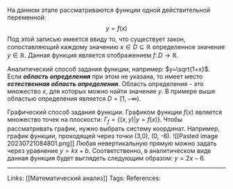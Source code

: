 На данном этапе рассматриваются функции одной действительной переменной:
$$y=f(x)$$
Под этой записью имеется ввиду то, что существует закон, сопоставляющий каждому значению $x \in D \subseteq \mathbb{R}$ определенное значение $y \in \mathbb{R}$. Данная функция является отображением $f \colon D \to \mathbb{R}$. 

Аналитический способ задания функции, например: $y=\sqrt{1+x}$. 
Если ***область определения*** при этом не указана, то имеет место ***естественная область определения***. Область определения - это множество $x$, для которых можно найти значение $y$. В примере выше областью определения является $D=[1,-\infty)$. 

Графический способ задания функции. Графиком функции $f(x)$ является множество точек на плоскости: $\Gamma_f=\{(x,y)|y=f(x)\}$. Чтобы рассматривать график, нужно выбрать систему координат. Например, график функции, проходящей через точки (3,0), (0, -6). 
![[Pasted image 20230721084801.png]]
Любая невертикальную прямую можно задать через уравнение $y=kx+b$. 
Соответственно, в аналитическом виде данная функция будет выглядеть следующим образом: $y=2x-6$. 

___
Links: [[Математический анализ]]
Tags: 
References: 
